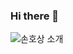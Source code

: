 ### Hi there 👋
![손호상 소개](https://capsule-render.vercel.app/api?type=venom&height=300&color=gradient&text=Hosang%20Son&fontAlign=50)

<!--
**HosangSon/HosangSon** is a ✨ _special_ ✨ repository because its `README.md` (this file) appears on your GitHub profile.

Here are some ideas to get you started:

- 🔭 I’m currently working on ...
- 🌱 I’m currently learning ...
- 👯 I’m looking to collaborate on ...
- 🤔 I’m looking for help with ...
- 💬 Ask me about ...
- 📫 How to reach me: ...
- 😄 Pronouns: ...
- ⚡ Fun fact: ...
-->
